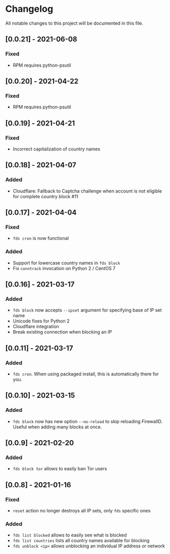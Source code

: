 # Changelog
All notable changes to this project will be documented in this file.

## [0.0.21] - 2021-06-08
### Fixed
* RPM requires python-psutil

## [0.0.20] - 2021-04-22
### Fixed
* RPM requires python-psutil

## [0.0.19] - 2021-04-21
### Fixed
* Incorrect capitalization of country names

## [0.0.18] - 2021-04-07
### Added
* Cloudflare: Fallback to Captcha challenge when account is not eligible for complete country block #11

## [0.0.17] - 2021-04-04
### Fixed
* `fds cron` is now functional
### Added
* Support for lowercase country names in `fds block`
* Fix `conntrack` invocation on Python 2 / CentOS 7

## [0.0.16] - 2021-03-17
### Added
* `fds block` now accepts `--ipset` argument for specifying base of IP set name
* Unicode fixes for Python 2
* Cloudflare integration
* Break existing connection when blocking an IP

## [0.0.11] - 2021-03-17
### Added
* `fds cron`. When using packaged install, this is automatically there for you.

## [0.0.10] - 2021-03-15
### Added
* `fds block` now has new option `--no-reload` to skip reloading FirewallD.
 Useful when adding many blocks at once. 
 
## [0.0.9] - 2021-02-20
### Added
* `fds block tor` allows to easily ban Tor users

## [0.0.8] - 2021-01-16
### Fixed
* `reset` action no longer destroys all IP sets, only `fds` specific ones 
### Added
* `fds list blocked` allows to easily see what is blocked 
* `fds list countries` lists all country names available for blocking
* `fds unblock <ip>` allows unblocking an individual IP address or network
